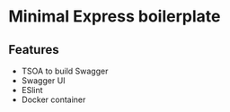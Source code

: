 # Minimal Express boilerplate

## Features

- TSOA to build Swagger
- Swagger UI
- ESlint
- Docker container

